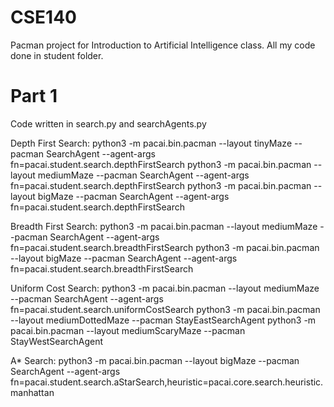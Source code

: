 # CSE140

Pacman project for Introduction to Artificial Intelligence class. All my code done in student folder.

# Part 1

Code written in search.py and searchAgents.py

Depth First Search:
python3 -m pacai.bin.pacman --layout tinyMaze --pacman SearchAgent --agent-args fn=pacai.student.search.depthFirstSearch
python3 -m pacai.bin.pacman --layout mediumMaze --pacman SearchAgent --agent-args fn=pacai.student.search.depthFirstSearch
python3 -m pacai.bin.pacman --layout bigMaze --pacman SearchAgent --agent-args fn=pacai.student.search.depthFirstSearch

Breadth First Search:
python3 -m pacai.bin.pacman --layout mediumMaze --pacman SearchAgent --agent-args fn=pacai.student.search.breadthFirstSearch
python3 -m pacai.bin.pacman --layout bigMaze --pacman SearchAgent --agent-args fn=pacai.student.search.breadthFirstSearch

Uniform Cost Search:
python3 -m pacai.bin.pacman --layout mediumMaze --pacman SearchAgent --agent-args fn=pacai.student.search.uniformCostSearch
python3 -m pacai.bin.pacman --layout mediumDottedMaze --pacman StayEastSearchAgent
python3 -m pacai.bin.pacman --layout mediumScaryMaze --pacman StayWestSearchAgent

A* Search:
python3 -m pacai.bin.pacman --layout bigMaze --pacman SearchAgent --agent-args fn=pacai.student.search.aStarSearch,heuristic=pacai.core.search.heuristic.manhattan


